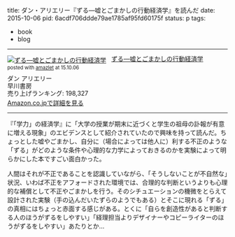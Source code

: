 title: ダン・アリエリー『ずる―嘘とごまかしの行動経済学』を読んだ
date: 2015-10-06
pid: 6acdf706ddde79ae1785af95fd60175f
status: p
tags:
- book
- blog
---

<div class="amazlet-box" style="margin-bottom:0px;"><div class="amazlet-image" style="float:left;margin:0px 12px 1px 0px;"><a href="http://www.amazon.co.jp/exec/obidos/ASIN/4152093412/dotimpact-22/ref=nosim/" name="amazletlink" target="_blank"><img src="http://ecx.images-amazon.com/images/I/41IRVtENNcL._SL160_.jpg" alt="ずる―嘘とごまかしの行動経済学" style="border: none;" /></a></div><div class="amazlet-info" style="line-height:120%; margin-bottom: 10px"><div class="amazlet-name" style="margin-bottom:10px;line-height:120%"><a href="http://www.amazon.co.jp/exec/obidos/ASIN/4152093412/dotimpact-22/ref=nosim/" name="amazletlink" target="_blank">ずる―嘘とごまかしの行動経済学</a><div class="amazlet-powered-date" style="font-size:80%;margin-top:5px;line-height:120%">posted with <a href="http://www.amazlet.com/" title="amazlet" target="_blank">amazlet</a> at 15.10.06</div></div><div class="amazlet-detail">ダン アリエリー <br />早川書房 <br />売り上げランキング: 198,327<br /></div><div class="amazlet-sub-info" style="float: left;"><div class="amazlet-link" style="margin-top: 5px"><a href="http://www.amazon.co.jp/exec/obidos/ASIN/4152093412/dotimpact-22/ref=nosim/" name="amazletlink" target="_blank">Amazon.co.jpで詳細を見る</a></div></div></div><div class="amazlet-footer" style="clear: left"></div></div>

---- 

『「学力」の経済学』に「大学の授業が期末に近づくと学生の祖母の訃報が有意に増える現象」のエビデンスとして紹介されていたので興味を持って読んだ。ちょっとした嘘やごまかし、自分に（場合によっては他人に）利する不正のような「ずる」がどのような条件や心理的な力学によっておきるのかを実験によって明らかにした本ですごい面白かった。

人間はそれが不正であることを認識していながら、「そうしないことが不自然な」状況、いわば不正をアフォードされた環境では、合理的な判断というよりも心理的な補償として不正やごまかしを行う。そのシチュエーションの機微をとらえて設計された実験（手の込んだいたずらのようでもある）とそこに現れる「ずる」の真相にはちょっと赤面する感じがある。とくに「自らを創造性があると判断する人のほうがずるをしやすい」「経理担当よりデザイナーやコピーライターのほうがずるをしやすい」あたりとか…